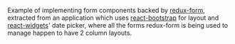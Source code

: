Example of implementing form components backed by [redux-form](https://github.com/erikras/redux-form), extracted from an application which uses [react-bootstrap](https://github.com/react-bootstrap/react-bootstrap) for layout and [react-widgets](https://github.com/jquense/react-widgets)' date picker, where all the forms redux-form is being used to manage happen to have 2 column layouts.

